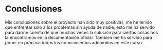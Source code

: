 # Conclusiones

Mis conclusiones sobre el proyecto han sido muy positivas, me he tenido que enfrentar solo a los problemas sin ayuda de nadie, esto me ha servido para darme cuenta de que muchas veces la solución para ciertas cosas nos la encontramos en la documentación oficial. Tambien me ha servido para poner en práctica todos los conocimientos adquiridos en este curso.
